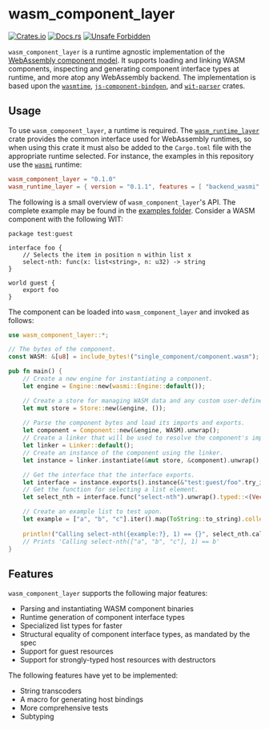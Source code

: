 # wasm_component_layer

[![Crates.io](https://img.shields.io/crates/v/wasm_component_layer.svg)](https://crates.io/crates/wasm_component_layer)
[![Docs.rs](https://docs.rs/wasm_component_layer/badge.svg)](https://docs.rs/wasm_component_layer)
[![Unsafe Forbidden](https://img.shields.io/badge/unsafe-forbidden-success.svg)](https://github.com/rust-secure-code/safety-dance/)

`wasm_component_layer` is a runtime agnostic implementation of the [WebAssembly component model](https://github.com/WebAssembly/component-model).
It supports loading and linking WASM components, inspecting and generating component interface types at runtime, and more atop any WebAssembly backend. The implementation is based upon the [`wasmtime`](https://github.com/bytecodealliance/wasmtime), [`js-component-bindgen`](https://github.com/bytecodealliance/jco), and [`wit-parser`](https://github.com/bytecodealliance/wasm-tools/tree/main) crates.

## Usage

To use `wasm_component_layer`, a runtime is required. The [`wasm_runtime_layer`](https://github.com/DouglasDwyer/wasm_runtime_layer) crate provides the common interface used for WebAssembly runtimes, so when using this crate it must also be added to the `Cargo.toml` file with the appropriate runtime selected. For instance, the examples in this repository use the [`wasmi`](https://github.com/paritytech/wasmi) runtime:

```toml
wasm_component_layer = "0.1.0"
wasm_runtime_layer = { version = "0.1.1", features = [ "backend_wasmi" ] }
```

The following is a small overview of `wasm_component_layer`'s API. The complete example may be found in the [examples folder](/examples). Consider a WASM component with the following WIT:

```wit
package test:guest

interface foo {
    // Selects the item in position n within list x
    select-nth: func(x: list<string>, n: u32) -> string
}

world guest {
    export foo
}
```

The component can be loaded into `wasm_component_layer` and invoked as follows:

```rust
use wasm_component_layer::*;

// The bytes of the component.
const WASM: &[u8] = include_bytes!("single_component/component.wasm");

pub fn main() {
    // Create a new engine for instantiating a component.
    let engine = Engine::new(wasmi::Engine::default());

    // Create a store for managing WASM data and any custom user-defined state.
    let mut store = Store::new(&engine, ());
    
    // Parse the component bytes and load its imports and exports.
    let component = Component::new(&engine, WASM).unwrap();
    // Create a linker that will be used to resolve the component's imports, if any.
    let linker = Linker::default();
    // Create an instance of the component using the linker.
    let instance = linker.instantiate(&mut store, &component).unwrap();

    // Get the interface that the interface exports.
    let interface = instance.exports().instance(&"test:guest/foo".try_into().unwrap()).unwrap();
    // Get the function for selecting a list element.
    let select_nth = interface.func("select-nth").unwrap().typed::<(Vec<String>, u32), (String,)>().unwrap();

    // Create an example list to test upon.
    let example = ["a", "b", "c"].iter().map(ToString::to_string).collect::<Vec<_>>();
    
    println!("Calling select-nth({example:?}, 1) == {}", select_nth.call(&mut store, (example.clone(), 1)).unwrap().0);
    // Prints 'Calling select-nth(["a", "b", "c"], 1) == b'
}
```

## Features

`wasm_component_layer` supports the following major features:

- Parsing and instantiating WASM component binaries
- Runtime generation of component interface types
- Specialized list types for faster 
- Structural equality of component interface types, as mandated by the spec
- Support for guest resources
- Support for strongly-typed host resources with destructors

The following features have yet to be implemented:

- String transcoders
- A macro for generating host bindings
- More comprehensive tests
- Subtyping
